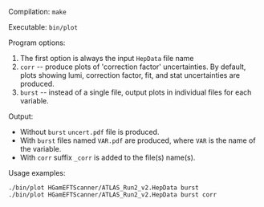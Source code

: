 Compilation: `make`

Executable: `bin/plot`

Program options:
1. The first option is always the input `HepData` file name
2. `corr` -- produce plots of 'correction factor' uncertainties.
   By default, plots showing lumi, correction factor, fit, and stat
   uncertainties are produced.
3. `burst` -- instead of a single file, output plots in individual files for
   each variable.

Output:
* Without `burst` `uncert.pdf` file is produced.
* With `burst` files named `VAR.pdf` are produced, where `VAR` is the name of
  the variable.
* With `corr` suffix `_corr` is added to the file(s) name(s).

Usage examples:
```
./bin/plot HGamEFTScanner/ATLAS_Run2_v2.HepData burst
./bin/plot HGamEFTScanner/ATLAS_Run2_v2.HepData burst corr
```
